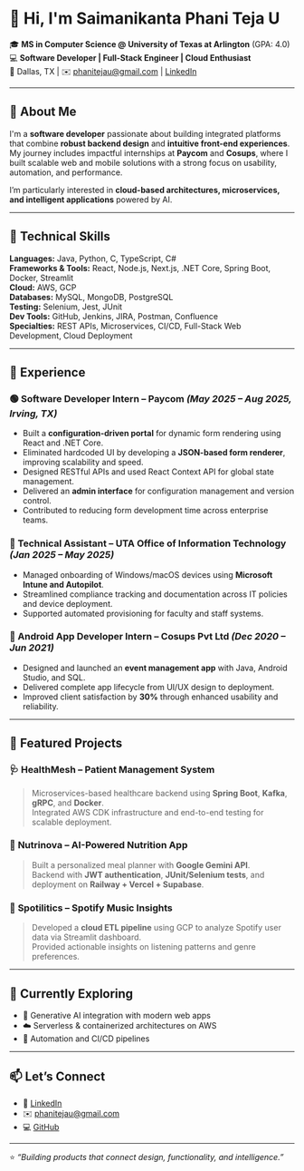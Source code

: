 # 👋 Hi, I'm Saimanikanta Phani Teja U

🎓 **MS in Computer Science @ University of Texas at Arlington** (GPA: 4.0)  
💻 **Software Developer | Full-Stack Engineer | Cloud Enthusiast**  
📍 Dallas, TX | ✉️ [phanitejau@gmail.com](mailto:phanitejau@gmail.com) | [LinkedIn](https://linkedin.com/in/phanitejau)

---

## 🚀 About Me

I'm a **software developer** passionate about building integrated platforms that combine **robust backend design** and **intuitive front-end experiences**.  
My journey includes impactful internships at **Paycom** and **Cosups**, where I built scalable web and mobile solutions with a strong focus on usability, automation, and performance.  

I’m particularly interested in **cloud-based architectures, microservices, and intelligent applications** powered by AI.

---

## 🧠 Technical Skills

**Languages:** Java, Python, C, TypeScript, C#  
**Frameworks & Tools:** React, Node.js, Next.js, .NET Core, Spring Boot, Docker, Streamlit  
**Cloud:** AWS, GCP  
**Databases:** MySQL, MongoDB, PostgreSQL  
**Testing:** Selenium, Jest, JUnit  
**Dev Tools:** GitHub, Jenkins, JIRA, Postman, Confluence  
**Specialties:** REST APIs, Microservices, CI/CD, Full-Stack Web Development, Cloud Deployment  

---

## 💼 Experience

### 🟢 Software Developer Intern – Paycom *(May 2025 – Aug 2025, Irving, TX)*
- Built a **configuration-driven portal** for dynamic form rendering using React and .NET Core.
- Eliminated hardcoded UI by developing a **JSON-based form renderer**, improving scalability and speed.
- Designed RESTful APIs and used React Context API for global state management.
- Delivered an **admin interface** for configuration management and version control.
- Contributed to reducing form development time across enterprise teams.

### 🧩 Technical Assistant – UTA Office of Information Technology *(Jan 2025 – May 2025)*
- Managed onboarding of Windows/macOS devices using **Microsoft Intune and Autopilot**.
- Streamlined compliance tracking and documentation across IT policies and device deployment.
- Supported automated provisioning for faculty and staff systems.

### 📱 Android App Developer Intern – Cosups Pvt Ltd *(Dec 2020 – Jun 2021)*
- Designed and launched an **event management app** with Java, Android Studio, and SQL.
- Delivered complete app lifecycle from UI/UX design to deployment.
- Improved client satisfaction by **30%** through enhanced usability and reliability.

---

## 🧪 Featured Projects

### 🩺 **HealthMesh – Patient Management System**
> Microservices-based healthcare backend using **Spring Boot**, **Kafka**, **gRPC**, and **Docker**.  
> Integrated AWS CDK infrastructure and end-to-end testing for scalable deployment.

### 🍎 **Nutrinova – AI-Powered Nutrition App**
> Built a personalized meal planner with **Google Gemini API**.  
> Backend with **JWT authentication**, **JUnit/Selenium tests**, and deployment on **Railway + Vercel + Supabase**.

### 🎵 **Spotilitics – Spotify Music Insights**
> Developed a **cloud ETL pipeline** using GCP to analyze Spotify user data via Streamlit dashboard.  
> Provided actionable insights on listening patterns and genre preferences.

---

## 🧩 Currently Exploring

- 🧠 Generative AI integration with modern web apps  
- ☁️ Serverless & containerized architectures on AWS  
- 🧰 Automation and CI/CD pipelines  

---

## 📫 Let’s Connect

- 💼 [LinkedIn](https://linkedin.com/in/phanitejau)  
- ✉️ [phanitejau@gmail.com](mailto:phanitejau@gmail.com)  
- 💻 [GitHub](https://github.com/phanitejau)

---

⭐️ *“Building products that connect design, functionality, and intelligence.”*
